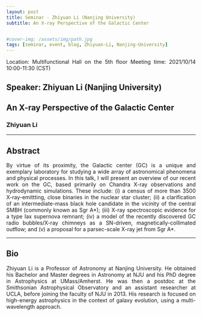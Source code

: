 ```yaml
---
layout: post
title: Seminar - Zhiyuan Li (Nanjing University)
subtitle: An X-ray Perspective of the Galactic Center


#cover-img: /assets/img/path.jpg
tags: [seminar, event, blog, Zhiyuan-Li, Nanjing-University]
---
```


<style>
body {
text-align: justify}
</style>

Location: Multifunctional Hall on the 5th floor
Meeting time: 2021/10/14 10:00-11:30 (CST)

## Speaker: Zhiyuan Li (Nanjing University)

## An X-ray Perspective of the Galactic Center

### Zhiyuan Li

______________________________

## Abstract

By virtue of its proximity, the Galactic center (GC) is a unique and exemplary laboratory for studying a wide array of astronomical phenomena and physical processes. In this talk, I will present an overview of our recent work on the GC, based primarily on Chandra X-ray observations and hydrodynamic simulations. These include: (i) a census of more than 3500 X-ray-emittting, close binaries in the nuclear star cluster; (ii) a clarification of an intermediate-mass black hole candidate in the vicinity of the central SMBH (commonly known as Sgr A*); (iii) X-ray spectroscopic evidence for a type Iax supernova remnant; (iv) a model of the recently discovered GC radio bubbles/X-ray chimneys as a SN-driven, magnetically-collimated outflow; and (v) a proposal for a parsec-scale X-ray jet from Sgr A*.

______________________________

## Bio

Zhiyuan Li is a Professor of Astronomy at Nanjing University. He obtained his Bachelor and Master degrees in Astronomy at NJU and his PhD degree in Astrophysics at UMass/Amherst. He was then a postdoc at the Smithsonian Astrophysical Observatory and an assistant researcher at UCLA, before joining the faculty of NJU in 2013. His research is focused on high-energy astrophysics in the context of galaxy evolution, using a multi-wavelength approach.